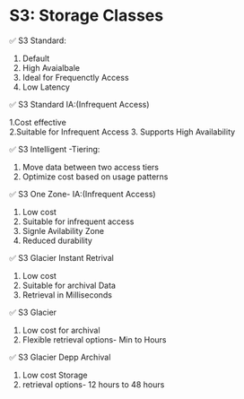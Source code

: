 # S3: Storage Classes

✅ S3 Standard:

   1. Default
   2. High Avaialbale
   3. Ideal for Frequenctly Access
   4. Low Latency
      
✅ S3 Standard IA:(Infrequent Access)

   1.Cost effective    
   2.Suitable for Infrequent Access
   3. Supports High Availability
   
✅ S3 Intelligent -Tiering:

   1. Move data between two access tiers
   2. Optimize cost based on usage patterns

✅ S3 One Zone- IA:(Infrequent Access)

   1. Low cost
   2. Suitable for infrequent access
   3. Signle Avilability Zone
   4. Reduced durability
    
✅ S3 Glacier Instant Retrival

   1. Low cost
   2. Suitable for archival Data
   3. Retrieval in Milliseconds

✅ S3 Glacier 

   1. Low cost for archival
   2. Flexible retrieval options- Min to Hours

✅ S3 Glacier Depp Archival

   1. Low cost Storage
   2. retrieval options- 12 hours to 48 hours

